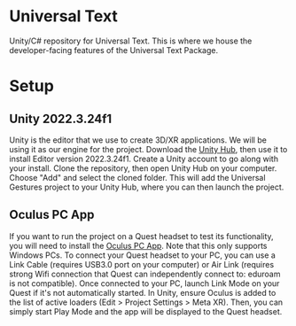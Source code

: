 # Universal Text
Unity/C# repository for Universal Text. This is where we house the developer-facing features of the Universal Text Package. 
# Setup
## Unity 2022.3.24f1
Unity is the editor that we use to create 3D/XR applications. We will be using it as our engine for the project. Download the [Unity Hub](https://unity.com/download), then use it to install Editor version 2022.3.24f1. Create a Unity account to go along with your install.
Clone the repository, then open Unity Hub on your computer. Choose "Add" and select the cloned folder. This will add the Universal Gestures project to your Unity Hub, where you can then launch the project.
## Oculus PC App
If you want to run the project on a Quest headset to test its functionality, you will need to install the [Oculus PC App](https://www.meta.com/help/quest/articles/headsets-and-accessories/oculus-rift-s/install-app-for-link/). Note that this only supports Windows PCs. To connect your Quest headset to your PC, you can use a Link Cable (requires USB3.0 port on your computer) or Air Link (requires strong Wifi connection that Quest can independently connect to: eduroam is not compatible).
Once connected to your PC, launch Link Mode on your Quest if it's not automatically started. In Unity, ensure Oculus is added to the list of active loaders (Edit > Project Settings > Meta XR). Then, you can simply start Play Mode and the app will be displayed to the Quest headset.
